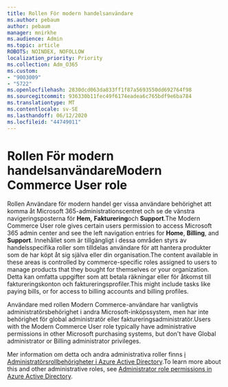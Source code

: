 ```yaml
---
title: Rollen För modern handelsanvändare
ms.author: pebaum
author: pebaum
manager: mnirkhe
ms.audience: Admin
ms.topic: article
ROBOTS: NOINDEX, NOFOLLOW
localization_priority: Priority
ms.collection: Adm_O365
ms.custom:
- "9003009"
- "5722"
ms.openlocfilehash: 2830dcd063da833ff1f87a5693550dd692764f98
ms.sourcegitcommit: 936330b11fec49f6174eadea6c765bdf9e6ba784
ms.translationtype: MT
ms.contentlocale: sv-SE
ms.lasthandoff: 06/12/2020
ms.locfileid: "44749011"
---
```

# <a name="modern-commerce-user-role"></a><span data-ttu-id="a5643-102">Rollen För modern handelsanvändare</span><span class="sxs-lookup"><span data-stu-id="a5643-102">Modern Commerce User role</span></span>

<span data-ttu-id="a5643-103">Rollen Användare för modern handel ger vissa användare behörighet att komma åt Microsoft 365-administrationscentret och se de vänstra navigeringsposterna för **Hem,** **Fakturering**och **Support**.</span><span class="sxs-lookup"><span data-stu-id="a5643-103">The Modern Commerce User role gives certain users permission to access Microsoft 365 admin center and see the left navigation entries for **Home**, **Billing**, and **Support**.</span></span> <span data-ttu-id="a5643-104">Innehållet som är tillgängligt i dessa områden styrs av handelsspecifika roller som tilldelas användare för att hantera produkter som de har köpt åt sig själva eller din organisation.</span><span class="sxs-lookup"><span data-stu-id="a5643-104">The content available in these areas is controlled by commerce-specific roles assigned to users to manage products that they bought for themselves or your organization.</span></span> <span data-ttu-id="a5643-105">Detta kan omfatta uppgifter som att betala räkningar eller för åtkomst till faktureringskonton och faktureringsprofiler.</span><span class="sxs-lookup"><span data-stu-id="a5643-105">This might include tasks like paying bills, or for access to billing accounts and billing profiles.</span></span>

<span data-ttu-id="a5643-106">Användare med rollen Modern Commerce-användare har vanligtvis administratörsbehörighet i andra Microsoft-inköpssystem, men har inte behörighet för global administratör eller faktureringsadministratör.</span><span class="sxs-lookup"><span data-stu-id="a5643-106">Users with the Modern Commerce User role typically have administrative permissions in other Microsoft purchasing systems, but don't have Global administrator or Billing administrator privileges.</span></span>

<span data-ttu-id="a5643-107">Mer information om detta och andra administrativa roller finns [i Administratörsrollbehörigheter i Azure Active Directory](https://docs.microsoft.com/azure/active-directory/users-groups-roles/directory-assign-admin-roles#modern-commerce-administrator).</span><span class="sxs-lookup"><span data-stu-id="a5643-107">To learn more about this and other administrative roles, see [Administrator role permissions in Azure Active Directory](https://docs.microsoft.com/azure/active-directory/users-groups-roles/directory-assign-admin-roles#modern-commerce-administrator).</span></span>